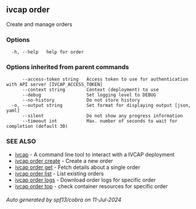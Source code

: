 ## ivcap order

Create and manage orders 

### Options

```
  -h, --help   help for order
```

### Options inherited from parent commands

```
      --access-token string   Access token to use for authentication with API server [IVCAP_ACCESS_TOKEN]
      --context string        Context (deployment) to use
      --debug                 Set logging level to DEBUG
      --no-history            Do not store history
  -o, --output string         Set format for displaying output [json, yaml]
      --silent                Do not show any progress information
      --timeout int           Max. number of seconds to wait for completion (default 30)
```

### SEE ALSO

* [ivcap](ivcap.md)	 - A command line tool to interact with a IVCAP deployment
* [ivcap order create](ivcap_order_create.md)	 - Create a new order
* [ivcap order get](ivcap_order_get.md)	 - Fetch details about a single order
* [ivcap order list](ivcap_order_list.md)	 - List existing orders
* [ivcap order logs](ivcap_order_logs.md)	 - Download order logs for specific order
* [ivcap order top](ivcap_order_top.md)	 - check container resources for specific order

###### Auto generated by spf13/cobra on 11-Jul-2024
